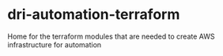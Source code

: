 # dri-automation-terraform
Home for the terraform modules that are needed to create AWS infrastructure for automation 
